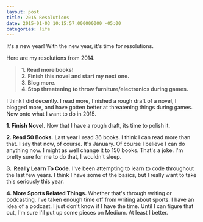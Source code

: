 ```yaml
---
layout: post
title: 2015 Resolutions
date: 2015-01-03 10:15:57.000000000 -05:00
categories: life
---
```

<p>It's a new year! With the new year, it's time for resolutions.</p>
<p>Here are my resolutions from 2014.</p>
<blockquote><p><strong>1. Read more books!<br />
</strong><strong>2. Finish this novel and start my next one.<br />
</strong><strong>3. Blog more.<br />
</strong><strong>4. Stop threatening to throw furniture/electronics during games. </strong></p></blockquote>
<p>I think I did decently. I read more, finished a rough draft of a novel, I blogged more, and have gotten better at threatening things during games. Now onto what I want to do in 2015.</p>
<p><strong>1. Finish Novel.</strong> Now that I have a rough draft, its time to polish it.</p>
<p><strong>2. Read 50 Books.</strong> Last year I read 36 books. I think I can read more than that. I say that now, of course. It's January. Of course I believe I can do anything now. I might as well change it to 150 books. That's a joke. I'm pretty sure for me to do that, I wouldn't sleep.</p>
<p><strong>3.  Really Learn To Code.</strong> I've been attempting to learn to code throughout the last few years. I think I have some of the basics, but I really want to take this seriously this year.</p>
<p><strong>4. More Sports Related Things.</strong> Whether that's through writing or podcasting. I've taken enough time off from writing about sports. I have an idea of a podcast. I just don't know if I have the time. Until I can figure that out, I'm sure I'll put up some pieces on Medium. At least I better.</p>
